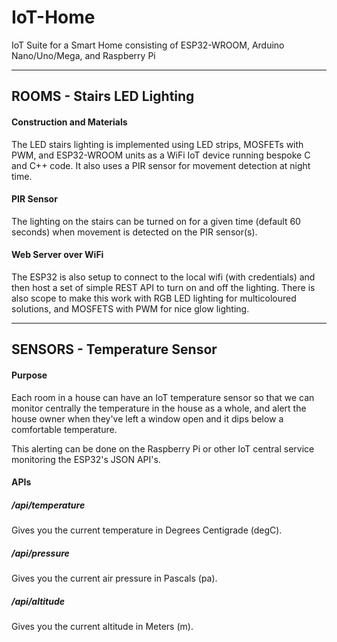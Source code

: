 # IoT-Home
IoT Suite for a Smart Home consisting of ESP32-WROOM, Arduino Nano/Uno/Mega, and Raspberry Pi

----

## ROOMS - Stairs LED Lighting

#### Construction and Materials

The LED stairs lighting is implemented using LED strips, MOSFETs with PWM, and ESP32-WROOM units as a WiFi IoT device running bespoke C and C++ code. It also uses a PIR sensor for movement detection at night time.

#### PIR Sensor

The lighting on the stairs can be turned on for a given time (default 60 seconds) when movement is detected on the PIR sensor(s).

#### Web Server over WiFi

The ESP32 is also setup to connect to the local wifi (with credentials) and then host a set of simple REST API to turn on and off the lighting.  There is also scope to make this work with RGB LED lighting for multicoloured solutions, and MOSFETS with PWM for nice glow lighting.

----

## SENSORS - Temperature Sensor

#### Purpose

Each room in a house can have an IoT temperature sensor so that we can monitor centrally the temperature in the house as a whole, and alert the house owner when they've left a window open and it dips below a comfortable temperature.

This alerting can be done on the Raspberry Pi or other IoT central service monitoring the ESP32's JSON API's.

#### APIs

##### /api/temperature

Gives you the current temperature in Degrees Centigrade (degC).

##### /api/pressure

Gives you the current air pressure in Pascals (pa).

##### /api/altitude

Gives you the current altitude in Meters (m).


